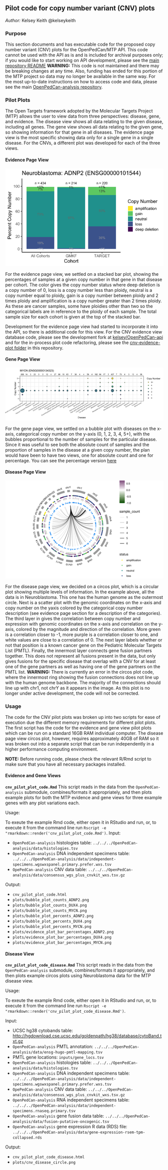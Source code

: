 ## Pilot code for copy number variant (CNV) plots
*Author:* Kelsey Keith @kelseykeith

### Purpose

This section documents and has executable code for the proposed copy number variant (CNV) plots for the OpenPedCan/MTP API. 
This code cannot be used with the API as is and is included for archival purposes only; if you would like to start working on API development, please see the [main repository README](https://github.com/PediatricOpenTargets/OpenPedCan-unfinished-development) 
**WARNING:** This code is not maintained and there may be breaking changes at any time. 
Also, funding has ended for this portion of the MTP project so data may no longer be available in the same way. 
For the most up-to-date instructions on how to access code and data, please see the main [OpenPedCan-analysis repository](https://github.com/PediatricOpenTargets/OpenPedCan-analysis).

### Pilot Plots

The Open Targets framework adopted by the Molecular Targets Project (MTP) allows the user to view data from three perspectives: disease, gene, and evidence. 
The disease view shows all data relating to the given disease, including all genes. 
The gene view shows all data relating to the given gene, so showing information for that gene in all diseases. 
The evidence page view is the most specific showing data only for a single gene in a single disease.
For the CNVs, a different plot was developed for each of the three views.

#### Evidence Page View

![Figure 1. Example pilot plot for the MTP evidence page view showing a stacked bar plot with the percentages of samples at each copy number in the given cohort on the x-axis](plots/final_pilot_plots/evidence_page_view_stacked_bar_plot.png)

For the evidence page view, we settled on a stacked bar plot, showing the percentages of samples at a given copy number in that gene in that disease per cohort. 
The color gives the copy number status where deep deletion is a copy number of 0, loss is a copy number less than ploidy, neutral is a copy number equal to ploidy, gain is a copy number between ploidy and 2 times ploidy and amplification is a copy number greater than 2 times ploidy. As these are cancer samples, some have ploidies other than two so the categorical labels are in reference to the ploidy of each sample. 
The total sample size for each cohort is given at the top of the stacked bar.

Development for the evidence page view had started to incorporate it into the API, so there is additional code for this view. 
For the CNV evidence view database code, please see the development fork at [kelsey/OpenPedCan-api](https://github.com/kelseykeith/OpenPedCan-api/tree/cnv-db) and for the in-process plot code refactoring, please see the [cnv-evidence-plot folder](../cnv-evidence-plot) in this repository.

#### Gene Page View

![Figure 2. Example pilot plot for the MTP evidence page view showing a bubble bar plot with pediatric cancers on the x-axis, the copy number on the y-axis and colored by the copy number.](plots/final_pilot_plots/gene_page_view_bubble_plot_counts_MYCN.png)

For the gene page view, we settled on a bubble plot with diseases on the x-axis, categorical copy number on the y-axis (0, 1, 2, 3, 4, 5+), with the bubbles proportional to the number of samples for the particular disease. 
Since it was useful to see both the absolute count of samples and the proportion of samples in the disease at a given copy number, the plan would have been to have two views, one for absolute count and one for percentage. 
You can see the percentage version [here](plots/final_pilot_plots/gene_page_view_bubble_plot_percents_MYCN.png)

#### Disease Page View

![Figure 3. Example pilot plot for the MTP disease page view showing a circos plot for the Neuroblastoma data from OpenPedCan-analysis. Please see following paragraph for an extended description of all the layers in the circos plot.](plots/final_pilot_plots/disease_page_view_circos_plot.png)

For the disease page view, we decided on a circos plot, which is a circular plot showing multiple levels of information. 
In the example above, all the data is in Neuroblastoma.
This one has the human genome as the outermost circle.
Next is a scatter plot with the genomic coordinates on the x-axis and copy number on the yaxis colored by the categorical copy number description (see evidence page section for a description of the categories).
The third layer in gives the correlation between copy number and expression with genomic coordinates on the x-axis and correlation on the y-axis, colored by the magnitude and direction of the correlation.
More green is a correlation closer to -1, more purple is a correlation closer to one, and white values are close to a correlation of 0.
The next layer labels whether or not that position is a known cancer gene on the Pediatric Molecular Targets List (PMTL).
Finally, the innermost layer connects gene fusion partners together. 
This does not represent all fusions present in the data, but only gives fusions for the specific disease that overlap with a CNV for at least one of the gene partners as well as having one of the gene partners on the PMTL list.
**WARNING:** There is currently an error in the circos plot code, where the innermost ring showing the fusion connections does not line up with the human genome backbone. 
The majority of the connections should line up with chr1, not chrY as it appears in the image.
As this plot is no longer under active development, the code will not be corrected.

### Usage

The code for the CNV pilot plots was broken up into two scripts for ease of execution due the different memory requirements for different pilot plots. 
The first script has the code for the evidence and gene view pilot plots which can be run on a standard 16GB RAM individual computer. 
The disease page view circos plot, however, requires approximately 40GB of RAM so it was broken out into a separate script that can be run independently in a higher performance computing environment.

**NOTE:** Before running code, please check the relevant R/Rmd script to make sure that you have all necessary packages installed.

#### Evidence and Gene Views

**`cnv_pilot_plot_code.Rmd`** This script reads in the data from the `OpenPedCan-analysis` submodule, combines/formats it appropriately, and then plots example plots for both the MTP evidence and gene views for three example genes with any plot variations each.

Usage:

To exeute the example Rmd code, either open it in RStudio and run, or, to execute it from the command line run `Rscript -e "rmarkdown::render('cnv_pilot_plot_code.Rmd')`.
Input:

- `OpenPedCan-analysis` histologies table: `../../../OpenPedCan-analysis/data/histologies.tsv`
- `OpenPedCan-analysis` DNA independent specimens table: `../../../OpenPedCan-analysis/data/independent-specimens.wgswxspanel.primary.prefer.wxs.tsv`
- `OpePedCan-analysis` CNV data table: `../../../OpenPedCan-analysis/data/consensus_wgs_plus_cnvkit_wxs.tsv.gz`

Output:

- `cnv_pilot_plot_code.html`
- `plots/bubble_plot_counts_ADNP2.png`
- `plots/bubble_plot_counts_DUX4.png` 
- `plots/bubble_plot_counts_MYCN.png`  
- `plots/bubble_plot_percents_ADNP2.png `  
- `plots/bubble_plot_percents_DUX4.png`
- `plots/bubble_plot_percents_MYCN.png`
- `plots/evidence_plot_bar_percentages_ADNP2.png`
- `plots/evidence_plot_bar_percentages_DUX4.png`
- `plots/evidence_plot_bar_percentages_MYCN.png`

#### Disease View

**`cnv_pilot_plot_code_disease.Rmd`** This script reads in the data from the `OpenPedCan-analysis` submodule, combines/formats it appropriately, and then plots example circos plots using Neuroblastoma data for the MTP disease view.

Usage:

To exeute the example Rmd code, either open it in RStudio and run, or, to execute it from the command line run `Rscript -e "rmarkdown::render('cnv_pilot_plot_code_disease.Rmd')`.

Input:

- UCSC hg38 cytobands table: <http://hgdownload.cse.ucsc.edu/goldenpath/hg38/database/cytoBand.txt.gz>
- `OpenPedCan-analysis` PMTL annotation: `../../../OpenPedCan-analysis/data/ensg-hugo-pmtl-mapping.tsv`
- PMTL gene locations: `inputs/gene_locs.tsv`
- `OpenPedCan-analysis` histologies table: `../../../OpenPedCan-analysis/data/histologies.tsv`
- `OpenPedCan-analysis` DNA independent specimens table: `../../../OpenPedCan-analysis/data/independent-specimens.wgswxspanel.primary.prefer.wxs.tsv`
- `OpePedCan-analysis` CNV data table: `../../../OpenPedCan-analysis/data/consensus_wgs_plus_cnvkit_wxs.tsv.gz`
- `OpenPedCan-analysis` RNA independent specimens table: `../../../OpenPedCan-analysis/data/independent-specimens.rnaseq.primary.tsv`
- `OpenPedCan-analysis` gene fusion data table: `../../../OpenPedCan-analysis/data/fusion-putative-oncogenic.tsv`
- `OpenPedCan-analysis` gene expression R data (RDS) file: `../../../OpenPedCan-analysis/data/gene-expression-rsem-tpm-collapsed.rds` 

Output:

- `cnv_pilot_plot_code_disease.html`
- `plots/cnv_disease_circle.png`


<br><br>
